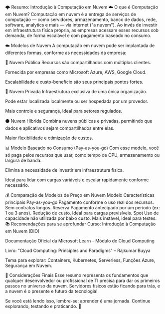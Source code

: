 🌩️ Resumo: Introdução à Computação em Nuvem
☁️ O que é Computação em Nuvem?
Computação em nuvem é a entrega de serviços de computação — como servidores, armazenamento, banco de dados, rede, software, analytics e mais — via internet ("a nuvem"). Ao invés de investir em infraestrutura física própria, as empresas acessam esses recursos sob demanda, de forma escalável e com pagamento baseado no consumo.

☁️ Modelos de Nuvem
A computação em nuvem pode ser implantada de diferentes formas, conforme as necessidades da empresa:

🔹 Nuvem Pública
Recursos são compartilhados com múltiplos clientes.

Fornecida por empresas como Microsoft Azure, AWS, Google Cloud.

Escalabilidade e custo-benefício são seus principais pontos fortes.

🔸 Nuvem Privada
Infraestrutura exclusiva de uma única organização.

Pode estar localizada localmente ou ser hospedada por um provedor.

Mais controle e segurança, ideal para setores regulados.

⚫ Nuvem Híbrida
Combina nuvens públicas e privadas, permitindo que dados e aplicativos sejam compartilhados entre elas.

Maior flexibilidade e otimização de custos.

📊 Modelo Baseado no Consumo (Pay-as-you-go)
Com esse modelo, você só paga pelos recursos que usar, como tempo de CPU, armazenamento ou largura de banda.

Elimina a necessidade de investir em infraestrutura física.

Ideal para lidar com cargas variáveis e escalar rapidamente conforme necessário.

💰 Comparação de Modelos de Preço em Nuvem
Modelo	Características principais
Pay-as-you-go	Pagamento conforme o uso real dos recursos. Sem contratos longos.
Reserva	Pagamento antecipado por um período (ex: 1 ou 3 anos). Redução de custo. Ideal para cargas previsíveis.
Spot	Uso de capacidade não utilizada por baixo custo. Mais instável, ideal para testes.
📚 Recomendações para se aprofundar
Curso: Introdução à Computação em Nuvem (DIO)

Documentação Oficial da Microsoft Learn - Módulo de Cloud Computing

Livro: "Cloud Computing: Principles and Paradigms" – Rajkumar Buyya

Tema para explorar: Containers, Kubernetes, Serverless, Funções Azure, Segurança em Nuvem.

🙌 Considerações Finais
Esse resumo representa os fundamentos que qualquer desenvolvedor ou profissional de TI precisa para dar os primeiros passos no universo da nuvem. Servidores físicos estão ficando para trás, e a nuvem é o presente e futuro da tecnologia!

Se você está lendo isso, lembre-se: aprender é uma jornada. Continue explorando, testando e praticando. 🚀
